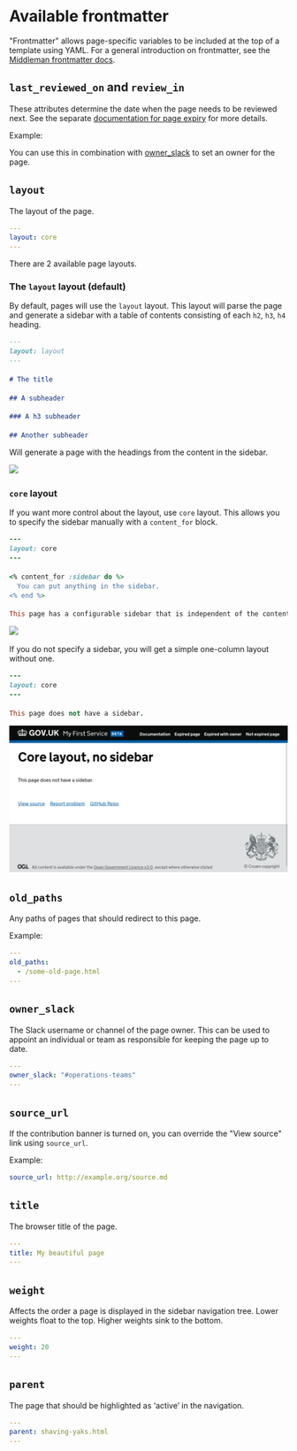 # Available frontmatter

"Frontmatter" allows page-specific variables to be included at the top of a template using YAML. For a general introduction on frontmatter, see the [Middleman frontmatter docs][mm].

## `last_reviewed_on` and `review_in`

These attributes determine the date when the page needs to be reviewed next.
See the separate [documentation for page expiry][expiry] for more details.

[expiry]: https://tdt-documentation.london.cloudapps.digital/page-expiry.html#page-expiry-and-review

Example:

You can use this in combination with [owner_slack](#owner-slack) to set an owner for the page.

## `layout`

The layout of the page.

```yaml
---
layout: core
---
```

There are 2 available page layouts.

### The `layout` layout (default)

By default, pages will use the `layout` layout. This layout will parse the page and generate a sidebar with a table of contents consisting of each `h2`, `h3`, `h4` heading.

```md
---
layout: layout
---

# The title

## A subheader

### A h3 subheader

## Another subheader
```

Will generate a page with the headings from the content in the sidebar.

![](layout-layout.png)

### `core` layout

If you want more control about the layout, use `core` layout. This allows you to specify the sidebar manually with a `content_for` block.

```rb
---
layout: core
---

<% content_for :sidebar do %>
  You can put anything in the sidebar.
<% end %>

This page has a configurable sidebar that is independent of the content.
```

![](core-layout.png)

If you do not specify a sidebar, you will get a simple one-column layout without one.

```rb
---
layout: core
---

This page does not have a sidebar.
```

![](core-layout-without-sidebar.png)

## `old_paths`

Any paths of pages that should redirect to this page.

Example:

```yaml
---
old_paths:
  - /some-old-page.html
---
```

## `owner_slack`

The Slack username or channel of the page owner. This can be used to appoint an individual or team as responsible for keeping the page up to date.

```yaml
---
owner_slack: "#operations-teams"
---
```

## `source_url`

If the contribution banner is turned on, you can override the "View source" link
using `source_url`.

Example:

```yaml
source_url: http://example.org/source.md
```

## `title`

The browser title of the page.

```yaml
---
title: My beautiful page
---
```

## `weight`

Affects the order a page is displayed in the sidebar navigation tree. Lower
weights float to the top. Higher weights sink to the bottom.

```yaml
---
weight: 20
---
```

## `parent`

The page that should be highlighted as ‘active’ in the navigation.

```yaml
---
parent: shaving-yaks.html
---
```

[mm]: https://middlemanapp.com/basics/frontmatter
